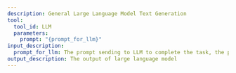 ```yaml
---
description: General Large Language Model Text Generation
tool:
  tool_id: LLM
  parameters:
    prompt: "{prompt_for_llm}"
input_description:
  prompt_for_llm: The prompt sending to LLM to complete the task, the prompt should be clear, concise, including all necessary information for LLM to generate output.
output_description: The output of large language model
---
```


